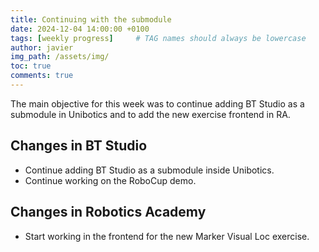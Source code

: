 ```yaml
---
title: Continuing with the submodule
date: 2024-12-04 14:00:00 +0100
tags: [weekly progress]     # TAG names should always be lowercase
author: javier
img_path: /assets/img/
toc: true
comments: true
---
```


The main objective for this week was to continue adding BT Studio as a submodule in Unibotics and to add the new exercise frontend in RA.

## Changes in BT Studio

- Continue adding BT Studio as a submodule inside Unibotics.
- Continue working on the RoboCup demo.

## Changes in Robotics Academy

- Start working in the frontend for the new Marker Visual Loc exercise.


